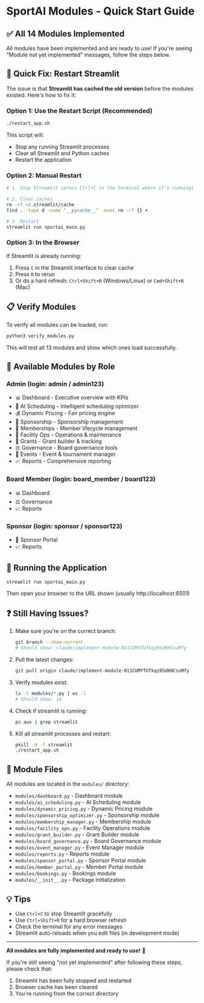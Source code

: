 # SportAI Modules - Quick Start Guide

## ✅ All 14 Modules Implemented

All modules have been implemented and are ready to use! If you're seeing "Module not yet implemented" messages, follow the steps below.

## 🔧 Quick Fix: Restart Streamlit

The issue is that **Streamlit has cached the old version** before the modules existed. Here's how to fix it:

### Option 1: Use the Restart Script (Recommended)

```bash
./restart_app.sh
```

This script will:
- Stop any running Streamlit processes
- Clear all Streamlit and Python caches
- Restart the application

### Option 2: Manual Restart

```bash
# 1. Stop Streamlit (press Ctrl+C in the terminal where it's running)

# 2. Clear caches
rm -rf ~/.streamlit/cache
find . -type d -name "__pycache__" -exec rm -rf {} +

# 3. Restart
streamlit run sportai_main.py
```

### Option 3: In the Browser

If Streamlit is already running:
1. Press `C` in the Streamlit interface to clear cache
2. Press `R` to rerun
3. Or do a hard refresh: `Ctrl+Shift+R` (Windows/Linux) or `Cmd+Shift+R` (Mac)

## 📋 Verify Modules

To verify all modules can be loaded, run:

```bash
python3 verify_modules.py
```

This will test all 13 modules and show which ones load successfully.

## 🎯 Available Modules by Role

### Admin (login: admin / admin123)
- 📊 Dashboard - Executive overview with KPIs
- 🤖 AI Scheduling - Intelligent scheduling optimizer
- 💰 Dynamic Pricing - Fair pricing engine
- 🤝 Sponsorship - Sponsorship management
- 👥 Memberships - Member lifecycle management
- 🏢 Facility Ops - Operations & maintenance
- 📄 Grants - Grant builder & tracking
- ⚖️ Governance - Board governance tools
- 📅 Events - Event & tournament manager
- 📈 Reports - Comprehensive reporting

### Board Member (login: board_member / board123)
- 📊 Dashboard
- ⚖️ Governance
- 📈 Reports

### Sponsor (login: sponsor / sponsor123)
- 🎯 Sponsor Portal
- 📈 Reports

## 🚀 Running the Application

```bash
streamlit run sportai_main.py
```

Then open your browser to the URL shown (usually http://localhost:8501)

## ❓ Still Having Issues?

1. Make sure you're on the correct branch:
   ```bash
   git branch --show-current
   # Should show: claude/implement-module-011CUMYTUfkqzBSdKHCsuMfy
   ```

2. Pull the latest changes:
   ```bash
   git pull origin claude/implement-module-011CUMYTUfkqzBSdKHCsuMfy
   ```

3. Verify modules exist:
   ```bash
   ls -l modules/*.py | wc -l
   # Should show: 14
   ```

4. Check if streamlit is running:
   ```bash
   ps aux | grep streamlit
   ```

5. Kill all streamlit processes and restart:
   ```bash
   pkill -9 -f streamlit
   ./restart_app.sh
   ```

## 📁 Module Files

All modules are located in the `modules/` directory:

- `modules/dashboard.py` - Dashboard module
- `modules/ai_scheduling.py` - AI Scheduling module
- `modules/dynamic_pricing.py` - Dynamic Pricing module
- `modules/sponsorship_optimizer.py` - Sponsorship module
- `modules/membership_manager.py` - Membership module
- `modules/facility_ops.py` - Facility Operations module
- `modules/grant_builder.py` - Grant Builder module
- `modules/board_governance.py` - Board Governance module
- `modules/event_manager.py` - Event Manager module
- `modules/reports.py` - Reports module
- `modules/sponsor_portal.py` - Sponsor Portal module
- `modules/member_portal.py` - Member Portal module
- `modules/bookings.py` - Bookings module
- `modules/__init__.py` - Package initialization

## 💡 Tips

- Use `Ctrl+C` to stop Streamlit gracefully
- Use `Ctrl+Shift+R` for a hard browser refresh
- Check the terminal for any error messages
- Streamlit auto-reloads when you edit files (in development mode)

---

**All modules are fully implemented and ready to use!** 🎉

If you're still seeing "not yet implemented" after following these steps, please check that:
1. Streamlit has been fully stopped and restarted
2. Browser cache has been cleared
3. You're running from the correct directory

